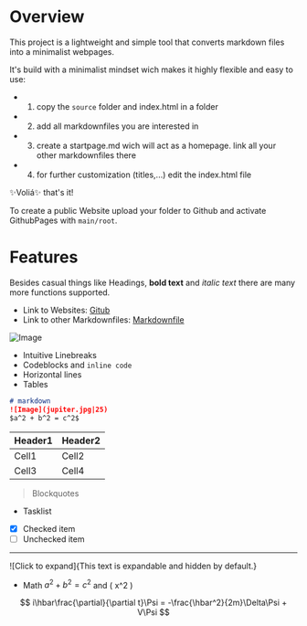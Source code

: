# Overview
This project is a lightweight and simple tool that converts markdown files into a minimalist webpages.

It's build with a minimalist mindset wich makes it highly flexible and easy to use:

- 1. copy the `source` folder and index.html in a folder
 - 2. add all markdownfiles you are interested in
 - 3. create a startpage.md wich will act as a homepage. link all your other markdownfiles there
  - 4. for further customization (titles,...) edit the index.html file 

✨Voliá✨ that's it!

To create a public Website upload your folder to Github and activate GithubPages with `main/root`.



# Features

Besides casual things like Headings, **bold text** and *italic text* there are many more functions supported.

- Link to Websites: [Gitub](https://github.com/thhaase)
- Link to other Markdownfiles: [Markdownfile](another_file.md)

![Image](jupiter.jpg|25)

- Intuitive Linebreaks
- Codeblocks and `inline code`
- Horizontal lines 
- Tables


```markdown
# markdown
![Image](jupiter.jpg|25)
$a^2 + b^2 = c^2$
```


| Header1 | Header2 |
|---------|---------|
| Cell1   | Cell2   |
| Cell3   | Cell4   |


> Blockquotes

- Tasklist  

- [x] Checked item
- [ ] Unchecked item

---

![Click to expand]{This text is expandable and hidden by default.}


- Math $a^2 + b^2 = c^2$ and \( x^2 \)


$$
i\hbar\frac{\partial}{\partial t}\Psi = -\frac{\hbar^2}{2m}\Delta\Psi + V\Psi
$$
